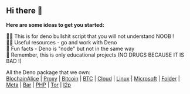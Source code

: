 ## Hi there 👋


**Here are some ideas to get you started:**

🙋‍♀️ This is for deno bullshit script that you will not understand NOOB !<br>
👩‍💻 Useful resources - go and work with Deno<br>
🍿 Fun facts - Deno is "node" but not in the same way<br>
🧙 Remember, this is only educational projects (NO DRUGS BECAUSE IT IS BAD !)

All the Deno package that we own: <br>
[BlochainAlice](https://deno.land/x/blockchain_alice) | [Proxy](https://deno.land/x/proxy) | [Bitcoin](https://deno.land/x/bitcoin) | [BTC](https://deno.land/x/btc) | [Cloud](https://deno.land/x/cloud) | [Linux](https://deno.land/x/linux) | [Microsoft](https://deno.land/x/microsoft) | [Folder](https://deno.land/x/folder) | [Meta](https://deno.land/x/meta) | [Bar](https://deno.land/x/bar) | [PHP](https://deno.land/x/php) | [Tor](https://deno.land/x/tor/) | [I2p](https://deno.land/x/i2p)
